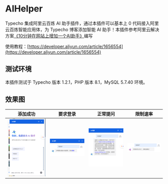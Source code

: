 # AIHelper

Typecho 集成阿里云百炼 AI 助手插件，通过本插件可以基本上 0 代码接入阿里云百炼智能应用体，为 Typecho 博客添加智能 AI 助手！本插件参考阿里云解决方案[《10分钟在网站上增加一个AI助手》](https://help.aliyun.com/zh/model-studio/use-cases/add-an-ai-assistant-to-your-website-in-10-minutes)编写

使用教程：[https://developer.aliyun.com/article/1656554](https://developer.aliyun.com/article/1656554)

## 测试环境

本插件测试于 Typecho 版本 1.2.1，PHP 版本 8.1，MySQL 5.7.40 环境。

## 效果图

| 添加成功 | 要求登录 | 正常提问 | 限制速率 | 
| --- | --- | --- | --- |
| ![success.png](https://raw.githubusercontent.com/NetherXiaoYu/AIHelper/master/img/success.png) | ![login required](https://raw.githubusercontent.com/NetherXiaoYu/AIHelper/master/img/login_required.png) | ![normal.png](https://raw.githubusercontent.com/NetherXiaoYu/AIHelper/master/img/normal.png) | ![rate limited](https://raw.githubusercontent.com/NetherXiaoYu/AIHelper/master/img/rate_limit.png)
